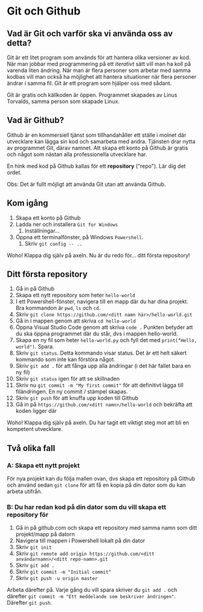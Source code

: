 # Git och Github
## Vad är Git och varför ska vi använda oss av detta?
Git är ett litet program som används för att hantera olika versioner av kod. När man jobbar med programmering på ett *iterativt* sätt vill man ha koll på varenda liten ändring. När man är flera personer som arbetar med samma kodbas vill man också ha möjlighet att hantera situationer när flera personer ändrar i samma fil. Git är ett program som hjälper oss med sådant.

Git är gratis och källkoden är öppen. Programmet skapades av Linus Torvalds, samma person som skapade Linux.

## Vad är Github?
Github är en kommersiell tjänst som tillhandahåller ett ställe i molnet där utvecklare kan lägga sin kod och samarbeta med andra. Tjänsten drar nytta av programmet Git, därav namnet. Att skapa ett konto på Github är gratis och något som nästan alla professionella utvecklare har.

En hink med kod på Github kallas för ett **repository** ("repo"). Lär dig det ordet.

Obs: Det är fullt möjligt att använda Git utan att använda Github.

## Kom igång
1. Skapa ett konto på Github
2. Ladda ner och installera `Git for Windows`
   1. Inställningar...
3. Öppna ett terminalfönster, på Windows `Powershell`.
   1. Skriv `git config -- ..`

Woho! Klappa dig själv på axeln. Nu är du redo för... ditt första repository!

## Ditt första repository
1. Gå in på Github
2. Skapa ett nytt repository som heter `hello-world`
3. I ett Powershell-fönster, navigera till en mapp där du har dina projekt. Bra kommandon är `pwd`, `ls` och `cd`.
4. Skriv `git clone https://github.com/<ditt namn här>/hello-world.git`
5. Gå in i mappen genom att skriva `cd hello-world`
6. Öppna Visual Studio Code genom att skriva `code .` Punkten betyder att du ska öppna programmet där du står, dvs i mappen hello-world.
7. Skapa en ny fil som heter `hello-world.py` och fyll det med `print(̈́"Hello, world")`. Spara.
8. Skriv `git status`. Detta kommando visar status. Det är ett helt säkert kommando som inte kan förstöra något.
9. Skriv `git add .` för att fånga upp alla ändringar (i det här fallet bara en ny fil)
10. Skriv `git status` igen för att se skillnaden
11. Skriv nu `git commit -m "My first commit"` för att definitivt lägga till filändringen. En ny commit / stämpel skapas.
12. Skriv `git push` för att knuffa upp koden till Github
13. Gå in på `https://github.com/<ditt namn>/hello-world` och bekräfta att koden ligger där

Woho! Klappa dig själv på axeln. Du har tagit ett viktigt steg mot att bli en kompetent utvecklare.

## Två olika fall

### A: Skapa ett nytt projekt
För nya projekt kan du följa mallen ovan, dvs skapa ett repository på Github och använd sedan `git clone` för att få en kopia på din dator som du kan arbeta utifrån.

### B: Du har redan kod på din dator som du vill skapa ett repository för
1. Gå in på github.com och skapa ett repository med samma namn som ditt projekt/mapp på datorn
2. Navigera till mappen i Powershell lokalt på din dator
3. Skriv `git init`
4. Skriv `git remote add origin https://github.com/<ditt användarnamn>/<ditt repo-namn>.git`
5. Skriv `git add .`
6. Skriv `git commit -m "Initial commit"`
7. Skriv `git push -u origin master`

Arbeta därefter på. Varje gång du vill spara skriver du `git add .` och därefter `git commit -m "Ett meddelande som beskriver ändringen"`. Därefter `git push`.